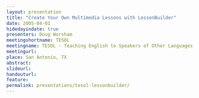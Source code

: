 ```yaml
---
layout: presentation
title: "Create Your Own Multimedia Lessons with LessonBuilder"
date: 2005-04-01
hidedayindate: true
presenters: Doug Worsham
meetingshortname: TESOL
meetingname: TESOL - Teaching English to Speakers of Other Languages
meetingurl: 
place: San Antonio, TX
abstract: 
slideurl:
handouturl:
feature: 
permalink: presentations/tesol-lessonbuilder/
---
```

